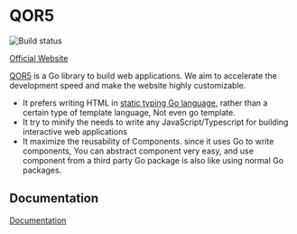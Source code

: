 # QOR5

![Build status](https://github.com/qor5/admin/actions/workflows/go.yml/badge.svg) 

[Official Website](https://qor5.com)

[QOR5](https://qor5.com) is a Go library to build web applications. We aim to accelerate the development speed and make the website highly customizable.

- It prefers writing HTML in [static typing Go language](https://docs.qor5.com/advanced-functions/the-go-html-builder.html), rather than a certain type of template language, Not even go template.
- It try to minify the needs to write any JavaScript/Typescript for building interactive web applications
- It maximize the reusability of Components. since it uses Go to write components, You can abstract component very easy, and use component from a third party Go package is also like using normal Go packages.

## Documentation
[Documentation](https://docs.qor5.com/)
